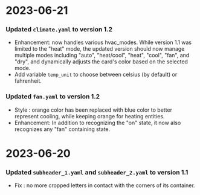 # 2023-06-21
### Updated `climate.yaml` to version 1.2
- Enhancement: now handles various hvac_modes. While version 1.1 was limited to the "heat" mode, the updated version should now manage multiple modes including "auto", "heat/cool", "heat", "cool", "fan", and "dry", and dynamically adjusts the card's color based on the selected mode.
- Add variable `temp_unit` to choose between celsius (by default) or fahrenheit.

### Updated `fan.yaml` to version 1.2
- Style : orange color has been replaced with blue color to better represent cooling, while keeping orange for heating entities.
- Enhancement: In addition to recognizing the "on" state, it now also recognizes any "fan" containing state.

# 2023-06-20 
### Updated `subheader_1.yaml` and `subheader_2.yaml` to version 1.1
- Fix : no more cropped letters in contact with the corners of its container.
